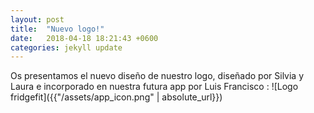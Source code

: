 ```yaml
---
layout: post
title:  "Nuevo logo!"
date:   2018-04-18 18:21:43 +0600
categories: jekyll update
---
```

Os presentamos el nuevo diseño de nuestro logo, diseñado por Silvia y Laura e incorporado en nuestra futura app por Luis Francisco : 
![Logo fridgefit]({{"/assets/app_icon.png" | absolute_url}})
